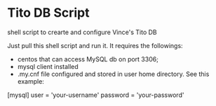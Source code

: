 # Tito DB Script
shell script to crearte and configure Vince's Tito DB

Just pull this shell script and run it. It requires the followings:
 - centos that can access MySQL db on port 3306;
 - mysql client installed
 - .my.cnf file configured and stored in user home directory. See this example:
 
[mysql]
user = 'your-username'
password = 'your-password'
